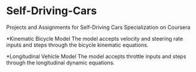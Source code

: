 # Self-Driving-Cars
Projects and Assignments for Self-Driving Cars Specialization on Coursera

*Kinematic Bicycle Model
The model accepts velocity and steering rate inputs and steps through the bicycle kinematic equations.

*Longitudinal Vehicle Model
The model accepts throttle inputs and steps through the longitudinal dynamic equations. 
